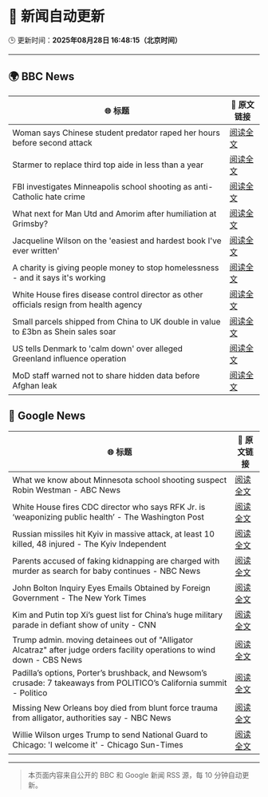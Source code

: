 # 🧠 新闻自动更新

🕒 更新时间：**2025年08月28日 16:48:15（北京时间）**

---

## 🌍 BBC News

| 🌐 标题 | 🔗 原文链接 |
|--------|-------------|
| Woman says Chinese student predator raped her hours before second attack | [阅读全文](https://www.bbc.com/news/articles/c79l4z3v3p3o?at_medium=RSS&at_campaign=rss) |
| Starmer to replace third top aide in less than a year | [阅读全文](https://www.bbc.com/news/articles/czr6zmd5d0ro?at_medium=RSS&at_campaign=rss) |
| FBI investigates Minneapolis school shooting as anti-Catholic hate crime | [阅读全文](https://www.bbc.com/news/articles/c7760x87r4po?at_medium=RSS&at_campaign=rss) |
| What next for Man Utd and Amorim after humiliation at Grimsby? | [阅读全文](https://www.bbc.com/sport/football/articles/cnv7lz9nlq5o?at_medium=RSS&at_campaign=rss) |
| Jacqueline Wilson on the 'easiest and hardest book I've ever written' | [阅读全文](https://www.bbc.com/news/articles/c7vl097jd8eo?at_medium=RSS&at_campaign=rss) |
| A charity is giving people money to stop homelessness - and it says it's working | [阅读全文](https://www.bbc.com/news/articles/ce83716edj1o?at_medium=RSS&at_campaign=rss) |
| White House fires disease control director as other officials resign from health agency | [阅读全文](https://www.bbc.com/news/articles/cwy3zjxy3dwo?at_medium=RSS&at_campaign=rss) |
| Small parcels shipped from China to UK double in value to £3bn as Shein sales soar | [阅读全文](https://www.bbc.com/news/articles/cnv78eey8plo?at_medium=RSS&at_campaign=rss) |
| US tells Denmark to 'calm down' over alleged Greenland influence operation | [阅读全文](https://www.bbc.com/news/articles/c0j9l08902eo?at_medium=RSS&at_campaign=rss) |
| MoD staff warned not to share hidden data before Afghan leak | [阅读全文](https://www.bbc.com/news/articles/cwy5e911j37o?at_medium=RSS&at_campaign=rss) |

## 📰 Google News

| 🌐 标题 | 🔗 原文链接 |
|--------|-------------|
| What we know about Minnesota school shooting suspect Robin Westman - ABC News | [阅读全文](https://news.google.com/rss/articles/CBMilwFBVV95cUxNWXpScE1IamJ3bHRqM2VoTmNoZXpIRDRjbDRRYlc2ZTZ0VGZ3X09OQTA2SkcyUHRCdXpTRmRPLVpXQ3IwRTZ6X0wyd2FDT3NfQzZGQnNBNFU1eUFVM01yWWVoLTRWaFY4VENOTnFkQXJqNS1mNThoWnJEazJvTEUzV19veWRteEpnekRhTDh4c3FSOW4yQjg00gGcAUFVX3lxTFBNcXo2d1YzNzlPeG9fVGpVX1BCQXY2UHpZclhHdllKTTBPNmZyOTFHWTJuLWdtWDFCMTlaVUJFTVh0Z3RtMXZYUkMyNVVhNEVFdEZEQzlLUlFNMGhnTnRZTldIUWN6RmF4b1VxcWNaQTAyeXExS2lHMElVSFBiNVRVa2RwYnlHTkZReGNzemxkZmVHMFRvdk5memJYeQ?oc=5) |
| White House fires CDC director who says RFK Jr. is ‘weaponizing public health’ - The Washington Post | [阅读全文](https://news.google.com/rss/articles/CBMiiwFBVV95cUxQOEpkdkw4QWxqWHJJV0hHU0o3eTkzSnozVVJGcnZtTUFuSm1PYWw0ekZqYmp1REU2b25UZ2dRVlhJSEdTaEt4dkIzX2Rfb2xZV1E2X2o2S2IwNTZKV0JUWEtDMV8zQWFiOWpfWnJfWnpvZTBEYWdWUW1HeThhZGFhNEswbWg1LVNlb0Vz?oc=5) |
| Russian missiles hit Kyiv in massive attack, at least 10 killed, 48 injured - The Kyiv Independent | [阅读全文](https://news.google.com/rss/articles/CBMimAFBVV95cUxPYUVneW1TXzB4eEZVREVYS2dwNnNJcGRKWnhGM3VFMHpzWjJHdmJOS08tNjJnNnRnaWpTcnYtSDhabkJfcUtTZkpoaUhRekR3MlQzV1VoYjczc3MtOFFMY1JFbWw4Mmk1NjB5d0JOUEVTRWNMUExpbE9jT0tMZjlhTkdOaFd5UGRaYTBrVnJkMF9XWGxrYzJMcA?oc=5) |
| Parents accused of faking kidnapping are charged with murder as search for baby continues - NBC News | [阅读全文](https://news.google.com/rss/articles/CBMiugFBVV95cUxQQVI0Y1VaVlZ2OGhjQmVlUVROdWMyWjhaWng3Z2dhcDB1YmFPUWp4MnJtcW40UzgtZXpNY1lHM1FiVkM3Wm5jYkRRZkdBWjVYck5pUjJXNnhaMURvbk9hRl9pR3R1Y2JtN20xbDZJRGYtSDQweG5xb3FJTHFlRG5LVG95LWk3OEMwcmRMR0xVMWtsWUR2TkVvemVfclM1ZEw1QnRBcktLUDEwaU9XTGE4WW9lbmhyTUxaT1HSAVZBVV95cUxQem1pM1VwVXQ1RUVZblg1b1JYZTNjUldZNUVoWEVzaGljMkF5UzBvUFNwbE53OVp1MWdCLTBDMUxjYnVaeUhzNzZQdENKWHhUaUlkTVdLQQ?oc=5) |
| John Bolton Inquiry Eyes Emails Obtained by Foreign Government - The New York Times | [阅读全文](https://news.google.com/rss/articles/CBMikwFBVV95cUxPLWU1bnF5MzU0UUJhNk9SMFUxSjFXWE9yUXJRbS1vUmNCU1F0bnp4b1NFTzctd0pIb0ZDcHc5TW5hWm45eWl3dEF3MXR3b1hKQUlyWjhtZXc3ZVRsWXZ1WXlDVTR0Uk11NXpPR18teWFRMzlfWmJINklGT2pjel9RbVJPSnNiS0hBcVJab21razZUaWc?oc=5) |
| Kim and Putin top Xi’s guest list for China’s huge military parade in defiant show of unity - CNN | [阅读全文](https://news.google.com/rss/articles/CBMigwFBVV95cUxONkx4QldTQk9QQmJKczl5eHlFaUZxbmtDSE1xdXdzWFdZeWRJS2dMWEJRdEp5TEpGOWFwOU92V205V3lPVjVBYUFTM29OZUtfZEp1YlBySHJIdzdxLW9fS2JSN0dhRVEyU1U2cEI3S3RJVHpYTGo4dURBclpmNWEwYVJSYw?oc=5) |
| Trump admin. moving detainees out of "Alligator Alcatraz" after judge orders facility operations to wind down - CBS News | [阅读全文](https://news.google.com/rss/articles/CBMilgFBVV95cUxOTEp6eklqQVBVaFhsRE1RbHdDU1NYay1DdDdfaHR4UlVIUnVhZmRKeUNnSUNOT3lBZzlLOUFuZ3VGT2h2bTJTUy1Vd1RqQ0RJaWdmQzZTNVZWWEk2RWgzb3NKSkJyYVhqcVNjVHJwdk9ta05JaHNZMWN2WG9taWZhLTdhUlJrYzhYSExIUzF1V0lsLXViVWfSAZsBQVVfeXFMTzFyMWp3QldPNl9Ndnhldml0LWw2YVV5VTV2VXoteV9JeE5jWWxITnN4NkhqZF9jQ0JyUjF0UjVPWnRHWEMwRGxHdVc2ckNkYUs3YjRlSjd4eVY3MWVJcHNjeEYtRkdFSUdlczdIMTNjTjV1dFRaY1RxNTBqMmpKbDktd1RnNGFCQk5UUnhMLWYwOXFTM2RWVWFYSTA?oc=5) |
| Padilla’s options, Porter’s brushback, and Newsom’s crusade: 7 takeaways from POLITICO’s California summit - Politico | [阅读全文](https://news.google.com/rss/articles/CBMi6AFBVV95cUxNQzdmbVRHTTdVTVJvN2k1MHYzT2Y0NnVQNHpUTVhMc1dQLVN3d1ZFQUo0dDBFajdvQkludWdsRWN3bW1Xc2hpLUREbXg0REdmbUE0ZVpoZ0FRUnZhV2k1N1l6R1R0R2FLMjhXREttakJUYUZRNjZWblpfSVAtdTBYeWJHZ3h0R05nQXVBMDRzTk90NjUzcFBWYjh4SXdsbUpoWUwxV19VLW5udFNtQ1NWTzBQdDVfalZHYnl0Z2RkYXBlb0NOVHdaU19DRUJ5NDdvajgzd1lLOVJtZzhlZzZ5VjNVb0JhdFFk?oc=5) |
| Missing New Orleans boy died from blunt force trauma from alligator, authorities say - NBC News | [阅读全文](https://news.google.com/rss/articles/CBMiuAFBVV95cUxOek5KQWFYc2tqaGtJTVFDcENVakRpdm1ObEVqZGlDTUFmdWhpelNCSVZ0RlhvZlFHM2FOQmhqZ19GQ2hrcUlKSXkwaEFleXVxenFhOGJlTWl4Yy1UbGJzQmFqMWlPdFdteFpmOTdUdjBjbUw4YUxTTUhKS3BWSUUyeFdSTjd5VmRlYnJDSDduQ1V1T2FDTnlQQklkck9RblJXWGw5NXBSbXZiZlJTMTNLSGRMMlpfeVJM0gFWQVVfeXFMTVpiMGtOT3R4S2RwbHg0S3Q1b1ZMeld1Rkk2ZFR3cjlMZVNPOHE4eEZEaUl5OEhacC0zRWE2SDBXSnR6akJpV1JPcmdhaW00cWloZ0VTR0E?oc=5) |
| Willie Wilson urges Trump to send National Guard to Chicago: 'I welcome it' - Chicago Sun-Times | [阅读全文](https://news.google.com/rss/articles/CBMiiwFBVV95cUxOMVNia1paVnNCbmNNNWhOZlZvUElrME1iMkFxNEhLVGFleEtUUERDWnY2VGY3cy1fMVZJUThENzRQNm1TM3Z4RlNtaDI0b0pyZ0pYbzY5el9CbzRlbTJtbXpJdjVmTlVSc3RhSGRvTGtnUHJLaTVfU0hFTnZKcXVFb2ZpN2V3Q2VteS1J?oc=5) |

---
> 本页面内容来自公开的 BBC 和 Google 新闻 RSS 源，每 10 分钟自动更新。
